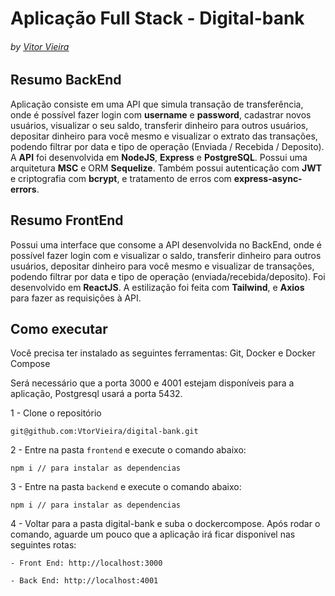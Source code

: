 # Aplicação Full Stack - Digital-bank 
###### by _[Vitor Vieira](https://www.linkedin.com/in/vtorvieira/)_

## Resumo BackEnd

Aplicação consiste em uma API que simula transação de transferência, onde é possível fazer login com **username** e **password**, cadastrar novos usuários, visualizar o seu saldo, transferir dinheiro para outros usuários, depositar dinheiro para você mesmo e visualizar o extrato das transações, podendo filtrar por data e tipo de operação (Enviada / Recebida / Deposito).
A **API** foi desenvolvida em **NodeJS**, **Express** e **PostgreSQL**. Possui uma arquitetura **MSC** e ORM **Sequelize**. Também possui autenticação com **JWT** e criptografia com **bcrypt**, e tratamento de erros com **express-async-errors**.

## Resumo FrontEnd

Possui uma interface que consome a API desenvolvida no BackEnd, onde é possível fazer login com e visualizar o saldo, transferir dinheiro para outros usuários, depositar dinheiro para você mesmo e visualizar de transações, podendo filtrar por data e tipo de operação (enviada/recebida/deposito).
Foi desenvolvido em **ReactJS**. A estilização foi feita com **Tailwind**, e **Axios** para fazer as requisições à API.

## Como executar

Você precisa ter instalado as seguintes ferramentas: Git, Docker e Docker Compose

Será necessário que a porta 3000 e 4001 estejam disponíveis para a aplicação, Postgresql usará a porta 5432.

1 - Clone o repositório 
```
git@github.com:VtorVieira/digital-bank.git
```
2 - Entre na pasta `frontend` e execute o comando abaixo:
```
npm i // para instalar as dependencias
```
3 - Entre na pasta `backend` e execute o comando abaixo:
```
npm i // para instalar as dependencias
```
4 - Voltar para a pasta digital-bank e suba o dockercompose. Após rodar o comando, aguarde um pouco que a aplicação irá ficar disponivel nas seguintes rotas:

  `- Front End: http://localhost:3000`

  `- Back End: http://localhost:4001`
